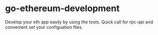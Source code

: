 # go-ethereum-development
Develop your eth app easily by using the tools. Quick call for rpc-api and convenient set your configuation files.
